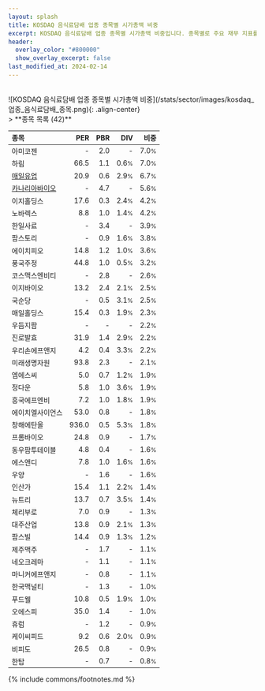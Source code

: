 ```yaml
---
layout: splash
title: KOSDAQ 음식료담배 업종 종목별 시가총액 비중
excerpt: KOSDAQ 음식료담배 업종 종목별 시가총액 비중입니다. 종목별로 주요 재무 지표를 함께 표시합니다.
header:
  overlay_color: "#800000"
  show_overlay_excerpt: false
last_modified_at: 2024-02-14
---
```

<br>
![KOSDAQ 음식료담배 업종 종목별 시가총액 비중](/stats/sector/images/kosdaq_업종_음식료담배_종목.png){: .align-center}
<br>
> **종목 목록 (42)**<a id="list"></a>

| **종목** | **PER** | **PBR** | **DIV** | **비중** |
| :------- | ------: | ------: | ------: | -------: |
| 아미코젠 | - | 2.0 | - | 7.0<small>%</small> |
| 하림 | 66.5 | 1.1 | 0.6<small>%</small> | 7.0<small>%</small> |
| [매일유업](/267980/) | 20.9 | 0.6 | 2.9<small>%</small> | 6.7<small>%</small> |
| [카나리아바이오](/016790/) | - | 4.7 | - | 5.6<small>%</small> |
| 이지홀딩스 | 17.6 | 0.3 | 2.4<small>%</small> | 4.2<small>%</small> |
| 노바렉스 | 8.8 | 1.0 | 1.4<small>%</small> | 4.2<small>%</small> |
| 한일사료 | - | 3.4 | - | 3.9<small>%</small> |
| 팜스토리 | - | 0.9 | 1.6<small>%</small> | 3.8<small>%</small> |
| 에이치피오 | 14.8 | 1.2 | 1.0<small>%</small> | 3.6<small>%</small> |
| 풍국주정 | 44.8 | 1.0 | 0.5<small>%</small> | 3.2<small>%</small> |
| 코스맥스엔비티 | - | 2.8 | - | 2.6<small>%</small> |
| 이지바이오 | 13.2 | 2.4 | 2.1<small>%</small> | 2.5<small>%</small> |
| 국순당 | - | 0.5 | 3.1<small>%</small> | 2.5<small>%</small> |
| 매일홀딩스 | 15.4 | 0.3 | 1.9<small>%</small> | 2.3<small>%</small> |
| 우듬지팜 | - | - | - | 2.2<small>%</small> |
| 진로발효 | 31.9 | 1.4 | 2.9<small>%</small> | 2.2<small>%</small> |
| 우리손에프앤지 | 4.2 | 0.4 | 3.3<small>%</small> | 2.2<small>%</small> |
| 미래생명자원 | 93.8 | 2.3 | - | 2.1<small>%</small> |
| 엠에스씨 | 5.0 | 0.7 | 1.2<small>%</small> | 1.9<small>%</small> |
| 정다운 | 5.8 | 1.0 | 3.6<small>%</small> | 1.9<small>%</small> |
| 흥국에프엔비 | 7.2 | 1.0 | 1.8<small>%</small> | 1.9<small>%</small> |
| 에이치엘사이언스 | 53.0 | 0.8 | - | 1.8<small>%</small> |
| 창해에탄올 | 936.0 | 0.5 | 5.3<small>%</small> | 1.8<small>%</small> |
| 프롬바이오 | 24.8 | 0.9 | - | 1.7<small>%</small> |
| 동우팜투테이블 | 4.8 | 0.4 | - | 1.6<small>%</small> |
| 에스앤디 | 7.8 | 1.0 | 1.6<small>%</small> | 1.6<small>%</small> |
| 우양 | - | 1.6 | - | 1.6<small>%</small> |
| 인산가 | 15.4 | 1.1 | 2.2<small>%</small> | 1.4<small>%</small> |
| 뉴트리 | 13.7 | 0.7 | 3.5<small>%</small> | 1.4<small>%</small> |
| 체리부로 | 7.0 | 0.9 | - | 1.3<small>%</small> |
| 대주산업 | 13.8 | 0.9 | 2.1<small>%</small> | 1.3<small>%</small> |
| 팜스빌 | 14.4 | 0.9 | 1.3<small>%</small> | 1.2<small>%</small> |
| 제주맥주 | - | 1.7 | - | 1.1<small>%</small> |
| 네오크레마 | - | 1.1 | - | 1.1<small>%</small> |
| 마니커에프앤지 | - | 0.8 | - | 1.1<small>%</small> |
| 한국맥널티 | - | 1.3 | - | 1.0<small>%</small> |
| 푸드웰 | 10.8 | 0.5 | 1.9<small>%</small> | 1.0<small>%</small> |
| 오에스피 | 35.0 | 1.4 | - | 1.0<small>%</small> |
| 휴럼 | - | 1.2 | - | 0.9<small>%</small> |
| 케이씨피드 | 9.2 | 0.6 | 2.0<small>%</small> | 0.9<small>%</small> |
| 비피도 | 26.5 | 0.8 | - | 0.9<small>%</small> |
| 한탑 | - | 0.7 | - | 0.8<small>%</small> |

{% include commons/footnotes.md %}